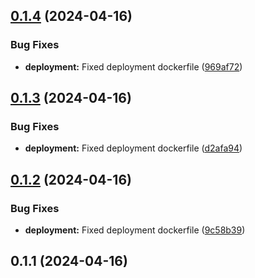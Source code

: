 ## [0.1.4](https://github.com/aaliboyev/mnk-telegram-bot/compare/v0.1.3...v0.1.4) (2024-04-16)


### Bug Fixes

* **deployment:** Fixed deployment dockerfile ([969af72](https://github.com/aaliboyev/mnk-telegram-bot/commit/969af725ccae5b07020f60a3a1567b92d9f04253))



## [0.1.3](https://github.com/aaliboyev/mnk-telegram-bot/compare/v0.1.2...v0.1.3) (2024-04-16)


### Bug Fixes

* **deployment:** Fixed deployment dockerfile ([d2afa94](https://github.com/aaliboyev/mnk-telegram-bot/commit/d2afa94f7ac444c0b02524fab1fb68f235e5335a))



## [0.1.2](https://github.com/aaliboyev/mnk-telegram-bot/compare/v0.1.1...v0.1.2) (2024-04-16)


### Bug Fixes

* **deployment:** Fixed deployment dockerfile ([9c58b39](https://github.com/aaliboyev/mnk-telegram-bot/commit/9c58b39e173edeed87ca0b721be6a0b75d305d7f))



## 0.1.1 (2024-04-16)



